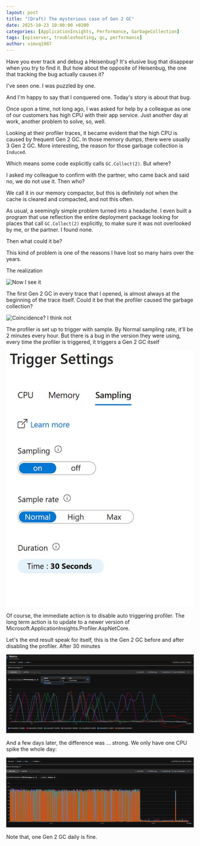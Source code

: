 ```yaml
---
layout: post
title: "(Draft) The mysterious case of Gen 2 GC"
date: 2025-10-23 10:00:00 +0200
categories: [ApplicationInsights, Performance, GarbageCollection]
tags: [episerver, troubleshooting, gc, performance]
author: vimvq1987
---
```


Have you ever track and debug a Heisenbug? It's elusive bug that disappear when you try to find it. But how about the opposite of Heisenbug, the one that tracking the bug actually causes it?

I've seen one. I was puzzled by one.

And I'm happy to say that I conquered one. Today's story is about that bug.

Once upon a time, not long ago, I was asked for help by a colleague as one of our customers has high CPU with their app service. Just another day at work, another problem to solve, so, well.

Looking at their profiler traces, it became evident that the high CPU is caused by frequent Gen 2 GC. In those memory dumps, there were usually 3 Gen 2 GC. More interesting, the reason for those garbage collection is `Induced`.

Which means some code explicitly calls `GC.Collect(2)`. But where?

I asked my colleague to confirm with the partner, who came back and said no, we do not use it. Then who? 

We call it in our memory compactor, but this is definitely not when the cache is cleared and compacted, and not this often.

As usual, a seemingly simple problem turned into a headache. I even built a program that use reflection the entire deployment package looking for places that call `GC.Collect(2)` explicitly, to make sure it was not overlooked by me, or the partner. I found none.

Then what could it be?

This kind of problem is one of the reasons I have lost so many hairs over the years. 

The realization 

![Now I see it](https://media2.giphy.com/media/v1.Y2lkPTc5MGI3NjExOHIxZHk3Y2F4YmJjcTJqd2xrdHUyYWVyc2tjNW1rNjI4cHJxYjkzZCZlcD12MV9pbnRlcm5hbF9naWZfYnlfaWQmY3Q9Zw/11ykUODgXjAXZu/giphy.gif)

The first Gen 2 GC in every trace that I opened, is almost always at the beginning of the trace itself. Could it be that the profiler caused the garbage collection?

![Coincidence? I think not](https://media4.giphy.com/media/v1.Y2lkPTc5MGI3NjExcTIzbnJpeml6bXNvcHN2b25qemYxdnZjdXd5aDY0bzA4eXdnMnoxaSZlcD12MV9pbnRlcm5hbF9naWZfYnlfaWQmY3Q9Zw/7GcdjWkek7Apq/giphy.gif)

The profiler is set up to trigger with sample. By Normal sampling rate, it'll be 2 minutes every hour. But there is a bug in the version they were using, every time the profiler is triggered, it triggers a Gen 2 GC itself

![](/assets/img/2025-10-23-mysterious-case-of-gen-2-gc/20251023152400.png)

Of course, the immediate action is to disable auto triggering profiler. The long term action is to update to a newer version of Microsoft.ApplicationInsights.Profiler.AspNetCore.

Let's the end result speak for itself, this is the Gen 2 GC before and after disabling the profiler. After 30 minutes

![Things are getting better](/assets/img/2025-10-23-mysterious-case-of-gen-2-gc/20251023150433.png)

And a few days later, the difference was ... strong. We only have one CPU spike the whole day:

![much better](/assets/img/2025-10-23-mysterious-case-of-gen-2-gc/20251023145954.png)

Note that, one Gen 2 GC daily is fine.

